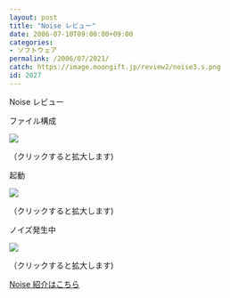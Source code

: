 ```yaml
---
layout: post
title: "Noise レビュー"
date: 2006-07-10T09:00:00+09:00
categories:
- ソフトウェア
permalink: /2006/07/2021/
catch: https://image.moongift.jp/review2/noise3.s.png
id: 2027
---
```

Noise レビュー  
<!--more-->

ファイル構成

  

[![](https://image.moongift.jp/review2/noise1.s.png)](https://image.moongift.jp/review2/noise1.png)  
  
（クリックすると拡大します)

  

起動

  

[![](https://image.moongift.jp/review2/noise3.s.png)](https://image.moongift.jp/review2/noise3.png)  
  
（クリックすると拡大します)

  

ノイズ発生中

  

[![](https://image.moongift.jp/review2/noise3.s.png)](https://image.moongift.jp/review2/noise3.png)  
  
（クリックすると拡大します)

  

[Noise 紹介はこちら](http://oss.moongift.jp/intro/i-2017.html)

